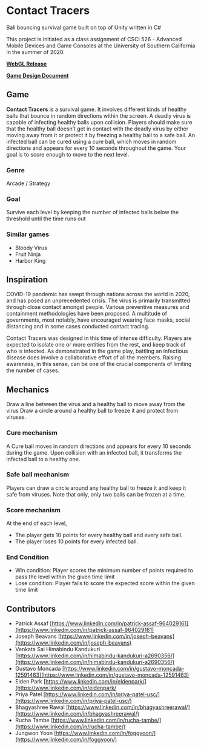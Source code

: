 # Contact Tracers
Ball bouncing survival game built on top of Unity written in C#

This project is initiated as a class assignment of CSCI 526 - Advanced Mobile Devices and Game Consoles at the University of Southern California in the summer of 2020.

[**WebGL Release**](https://contact-tracer-csci-526.github.io/contact-tracer)

[**Game Design Document**](https://docs.google.com/document/d/16KfgnSeWCqYLeWXISbLL8AeyP_CU4sXrAhU_9TFUKLw/edit?usp=sharing)

## Game
**Contact Tracers** is a survival game. It involves different kinds of healthy balls that bounce in random directions within the screen. A deadly virus is capable of infecting healthy balls upon collision. Players should make sure that the healthy ball doesn’t get in contact with the deadly virus by either moving away from it or protect it by freezing a healthy ball to a safe ball. An infected ball can be cured using a cure ball, which moves in random directions and appears for every 10 seconds throughout the game. Your goal is to score enough to move to the next level.

### Genre
Arcade / Strategy

### Goal
Survive each level by keeping the number of infected balls below the threshold until the time runs out

### Similar games
- Bloody Virus
- Fruit Ninja
- Harbor King

## Inspiration
COVID-19 pandemic has swept through nations across the world in 2020, and has posed an unprecedented crisis. The virus is primarily transmitted through close contact amongst people. Various preventive measures and containment methodologies have been proposed. A multitude of governments, most notably, have encouraged wearing face masks, social distancing and in some cases conducted contact tracing.

Contact Tracers was designed in this time of intense difficulty. Players are expected to isolate one or more entities from the rest, and keep track of who is infected. As demonstrated in the game play, battling an infectious disease does involve a collaborative effort of all the members. Raising awareness, in this sense, can be one of the crucial components of limiting the number of cases.

## Mechanics
Draw a line between the virus and a healthy ball to move away from the virus
Draw a circle around a healthy ball to freeze it and protect from viruses.

### Cure mechanism
A Cure ball moves in random directions and appears for every 10 seconds during the game. Upon collision with an infected ball, it transforms the infected ball to a healthy one.

### Safe ball mechanism
Players can draw a circle around any healthy ball to freeze it and keep it safe from viruses. Note that only, only two balls can be frozen at a time.

### Score mechanism
At the end of each level,

- The player gets 10 points for every healthy ball and every safe ball.
- The player loses 10 points for every infected ball.

### End Condition
  - Win condition: Player scores the minimum number of points required to pass the level within the given time limit
  - Lose condition: Player fails to score the expected score within the given time limit

## Contributors
- Patrick Assaf [https://www.linkedin.com/in/patrick-assaf-964029161](https://www.linkedin.com/in/patrick-assaf-964029161)
- Joseph Beavans [https://www.linkedin.com/in/joseph-beavans](https://www.linkedin.com/in/joseph-beavans)
- Venkata Sai Himabindu Kandukuri [https://www.linkedin.com/in/himabindu-kandukuri-a2690356/](https://www.linkedin.com/in/himabindu-kandukuri-a2690356/)
- Gustavo Moncada [https://www.linkedin.com/in/gustavo-moncada-12591463](https://www.linkedin.com/in/gustavo-moncada-12591463)
- Elden Park [https://www.linkedin.com/in/eldenpark/](https://www.linkedin.com/in/eldenpark/
- Priya Patel [https://www.linkedin.com/in/priya-patel-usc/](https://www.linkedin.com/in/priya-patel-usc/)
- Bhagyashree Rawal [https://www.linkedin.com/in/bhagyashreerawal/](https://www.linkedin.com/in/bhagyashreerawal/)
- Rucha Tambe [https://www.linkedin.com/in/rucha-tambe/](https://www.linkedin.com/in/rucha-tambe/)
- Jungwon Yoon [https://www.linkedin.com/in/foggyoon/](https://www.linkedin.com/in/foggyoon/)
